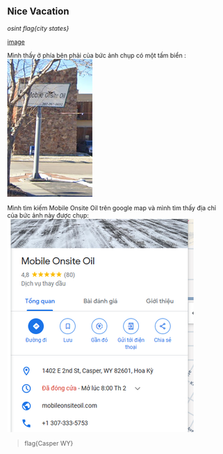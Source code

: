 ## Nice Vacation
 _osint_
_flag{city states}_

[image](nicevacation.jpg)

Mình thấy ở phía bên phải của bức ảnh chụp có một tấm biển :
![Alt text](image.png)

Mình tìm kiếm Mobile Onsite Oil trên google map và mình tìm thấy địa chỉ của bức ảnh này được chụp:
![Alt text](image-1.png)

> flag{Casper WY}